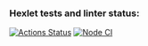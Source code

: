 ### Hexlet tests and linter status:
[![Actions Status](https://github.com/HunterGan/frontend-project-lvl1/workflows/hexlet-check/badge.svg)](https://github.com/HunterGan/frontend-project-lvl1/actions)
[![Node CI](https://github.com/HunterGan/frontend-project-lvl1/actions/workflows/nodejs.yml/badge.svg)](https://github.com/HunterGan/frontend-project-lvl1/actions/workflows/nodejs.yml)
